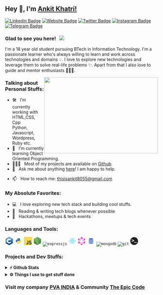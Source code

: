 ## Hey 👋, I'm [Ankit Khatri!](https://github.com/theankitkhatri/)

[![Linkedin Badge](https://img.shields.io/badge/-LinkedIn-0e76a8?style=flat-square&logo=Linkedin&logoColor=white)](https://linkedin.com/in/ceokartik)
[![Website Badge](https://img.shields.io/badge/Website-3b5998?style=flat-square&logo=google-chrome&logoColor=white)](https://theankitkhatri.github.io/)
[![Twitter Badge](https://img.shields.io/badge/-Twitter-00acee?style=flat-square&logo=Twitter&logoColor=white)](https://twitter.com/theankitkhatri)
[![Instagram Badge](https://img.shields.io/badge/-Instagram-e4405f?style=flat-square&logo=Instagram&logoColor=white)](https://instagram.com/the.ankit.khatri/)
[![Telegram Badge](https://img.shields.io/badge/-Telegram-0088cc?style=flat-square&logo=Telegram&logoColor=white)](https://t.me/pvaceo)

### Glad to see you here! &nbsp; ![](https://visitor-badge.glitch.me/badge?page_id=theankitkhatri.theankitkhatri&style=flat-square&color=0088cc)

I'm a 18 year old student pursuing BTech in Information Technology. I'm a passionate learner who's always willing to learn and work across technologies and domains 💡. I love to explore new technologies and leverage them to solve real-life problems ✨. Apart from that I also love to guide and mentor enthusiasts 👨🏻‍💻.

<img align="right" height="250" width="375" alt="" src="https://raw.githubusercontent.com/iampavangandhi/iampavangandhi/master/gifs/coder.gif" />

### Talking about Personal Stuffs:

- 🛠 &nbsp; I’m currently working with HTML,CSS, Cpp <br /> Python, Javascript, Wordpress, Ruby etc.
- 🚀 &nbsp; I’m currently learning Object Oriented Programming.
- 👨🏻‍💻 &nbsp; Most of my projects are available on [Github](https://github.com/theankitkhatri).
- 💬 &nbsp; Ask me about anything [here](https://wa.me/919968689899)! I am happy to help.
<!--- 👾 &nbsp; Fun fact: Equal is Not Always Equal in Javascript.-->
- 📫 &nbsp; How to reach me: thisisankit8055@gmail.com
<!--- 📝 &nbsp; Checkout my [Resume](https://github.com/ceokartik/ceokartik/blob/master/resume.pdf).-->

### My Absolute Favorites:

- 💻 &nbsp; I love exploring new tech stack and building cool stuffs.
- 📰 &nbsp; Reading & writing tech blogs whenever possible
- 🍕 &nbsp; Hackathons, meetups & tech events

### Languages and Tools:

<code><img height="27" src="https://raw.githubusercontent.com/github/explore/80688e429a7d4ef2fca1e82350fe8e3517d3494d/topics/cpp/cpp.png" alt="cpp"></code>
<code><img height="27" src="https://raw.githubusercontent.com/github/explore/80688e429a7d4ef2fca1e82350fe8e3517d3494d/topics/python/python.png" alt="python"></code>
<code><img height="27" src="https://raw.githubusercontent.com/github/explore/80688e429a7d4ef2fca1e82350fe8e3517d3494d/topics/javascript/javascript.png" alt="javascript"></code>
<code><img height="27" src="https://raw.githubusercontent.com/github/explore/80688e429a7d4ef2fca1e82350fe8e3517d3494d/topics/nodejs/nodejs.png" alt="nodejs"></code>
<code><img height="27" src="https://devicons.github.io/devicon/devicon.git/icons/express/express-original.svg" alt="expressjs"></code>
<code><img height="27" src="https://raw.githubusercontent.com/github/explore/80688e429a7d4ef2fca1e82350fe8e3517d3494d/topics/react/react.png" alt="react"></code>
<code><img height="27" src="https://raw.githubusercontent.com/github/explore/80688e429a7d4ef2fca1e82350fe8e3517d3494d/topics/graphql/graphql.png" alt="graphql"></code>
<code><img height="27" src="https://raw.githubusercontent.com/github/explore/80688e429a7d4ef2fca1e82350fe8e3517d3494d/topics/sql/sql.png" alt="sql"></code>
<code><img height="27" src="https://encrypted-tbn0.gstatic.com/images?q=tbn%3AANd9GcSTTzPAw-55ssm1Im594xYZ9eRQu2JylrkYLg&usqp=CAU" alt="mongodb"></code>
<code><img height="27" src="https://devicons.github.io/devicon/devicon.git/icons/git/git-original.svg" alt="git"></code>
<code><img height="27" src="https://raw.githubusercontent.com/github/explore/80688e429a7d4ef2fca1e82350fe8e3517d3494d/topics/terminal/terminal.png" alt="terminal"></code>

<!--
<code><img height="25" src="https://raw.githubusercontent.com/github/explore/80688e429a7d4ef2fca1e82350fe8e3517d3494d/topics/sass/sass.png" alt="sass"></code>
-->

### Projects and Dev Stuffs:

<details>	
  <summary><b>⚡ Github Stats</b></summary>

<img height="180em" src="https://github-readme-stats.vercel.app/api?username=theankitkhatri&show_icons=true&hide_border=true" />
<img height="180em" src="https://github-readme-stats.vercel.app/api/top-langs/?username=theankitkhatri&exclude_repo=KNN-Image-Classification&show_icons=true&hide_border=true&layout=compact&langs_count=8"/>
</details>

<!--
<details>
  <summary><b>🧑‍🚀 Open Source Projects</b></summary>

  <br />
  <table>
    <thead align="center">
      <tr border: none;>
        <td><b>💻 Projects</b></td>
        <td><b>🌟 Stars</b></td>
        <td><b>🍴 Forks</b></td>
        <td><b>🐛 Issues</b></td>
        <td><b>🔔 Pull Requests</b></td>
        <td><b>👨‍💻 Language</b></td>
      </tr>
    </thead>
    <tbody>
      <tr>
	      <td><a href="https://github.com/theankitkhatri/Gitwar"><b>🚀 Gitwar</b></a></td>
        <td><img alt="Stars" src="https://img.shields.io/github/stars/theankitkhatri/Gitwar?style=flat-square&labelColor=343b41"/></td>
        <td><img alt="Forks" src="https://img.shields.io/github/forks/theankitkhatri/Gitwar?style=flat-square&labelColor=343b41"/></td>
        <td><img alt="Issues" src="https://img.shields.io/github/issues/theankitkhatri/Gitwar?style=flat-square"/></td>
        <td><img alt="Pull Requests" src="https://img.shields.io/github/issues-pr/theankitkhatri/Gitwar?style=flat-square"/></td>
        <td><img alt="Language" src="https://img.shields.io/github/languages/top/theankitkhatri/Gitwar?style=flat-square"/></td>
      </tr>
      <tr>
	      <td><a href="https://github.com/theankitkhatri/TradeByte"><b>💸 TradeByte</b></a></td>
        <td><img alt="Stars" src="https://img.shields.io/github/stars/theankitkhatri/TradeByte?style=flat-square&labelColor=343b41"/></td>
        <td><img alt="Forks" src="https://img.shields.io/github/forks/theankitkhatri/TradeByte?style=flat-square&labelColor=343b41"/></td>
        <td><img alt="Issues" src="https://img.shields.io/github/issues/theankitkhatri/TradeByte?style=flat-square"/></td>
        <td><img alt="Pull Requests" src="https://img.shields.io/github/issues-pr/theankitkhatri/TradeByte?style=flat-square"/></td>
        <td><img alt="Language" src="https://img.shields.io/github/languages/top/theankitkhatri/TradeByte?label=javascript&style=flat-square"/></td>
      </tr>
      <tr>
	      <td><a href="https://github.com/theankitkhatri/TheNodeCourse"><b>👨🏻‍💻 TheNodeCourse</b></a></td>
        <td><img alt="Stars" src="https://img.shields.io/github/stars/theankitkhatrik/TheNodeCourse?style=flat-square&labelColor=343b41"/></td>
        <td><img alt="Forks" src="https://img.shields.io/github/forks/theankitkhatri/TheNodeCourse?style=flat-square&labelColor=343b41"/></td>
        <td><img alt="Issues" src="https://img.shields.io/github/issues/theankitkhatri/TheNodeCourse?style=flat-square"/></td>
        <td><img alt="Pull Requests" src="https://img.shields.io/github/issues-pr/theankitkhatri/TheNodeCourse?style=flat-square"/></td>
        <td><img alt="Language" src="https://img.shields.io/github/languages/top/theankitkhatri/TheNodeCourse?style=flat-square"/></td> 
      </tr>
    </tbody>
  </table>
  <br />
</details>
 -->
<details>	
  <br />
  <summary><b>⚙️ Things I use to get stuff done</b></summary>
  	<ul>
  	    <li><b>OS:</b> Windows 10 & Parrot OS </li>
	    <li><b>Laptop: </b> Dell Latitude (i5)</li>
  	    <li><b>Browser: </b> Firefox Developer Edition</li>
	    <li><b>Code Editor:</b> JetBrains & VSCode</li>
	    <li><b>To Stay Updated:</b> <a href="https://theepiccode.com">The Epic Code</a></li>
	    <br />
	</ul>	
</details>


### Visit my company [PVA INDIA](https://pvaindia.com) & Community [The Epic Code](https://theepiccode.com)


